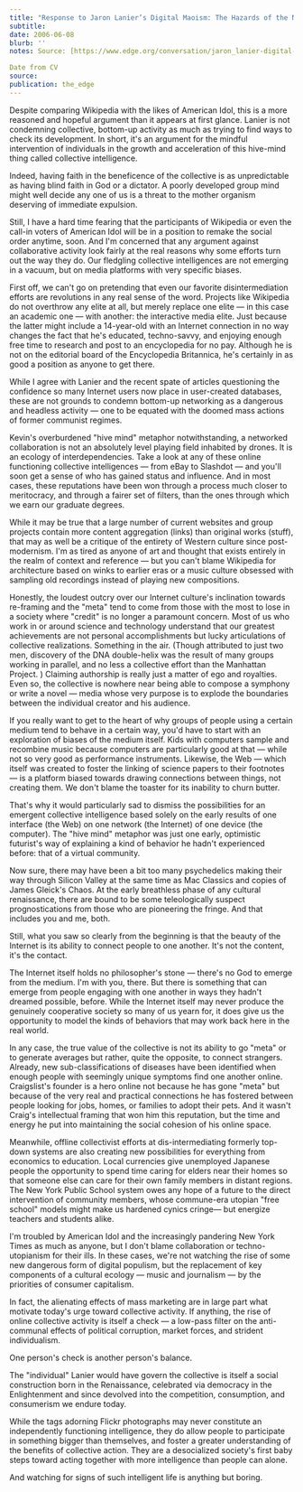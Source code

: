 ```yaml
---
title: "Response to Jaron Lanier’s Digital Maoism: The Hazards of the New Online Collectivism"
subtitle: 
date: 2006-06-08
blurb: ''
notes: Source: [https://www.edge.org/conversation/jaron_lanier-digital-maoism-the-hazards-of-the-new-online-collectivism](https://www.edge.org/conversation/jaron_lanier-digital-maoism-the-hazards-of-the-new-online-collectivism https://www.edge.org/conversation/jaron_lanier-digital-maoism-the-hazards-of-the-new-online-collectivism)

Date from CV
source: 
publication: the_edge
---
```


Despite comparing Wikipedia with the likes of American Idol, this is a more reasoned and hopeful argument than it appears at first glance. Lanier is not condemning collective, bottom-up activity as much as trying to find ways to check its development. In short, it's an argument for the mindful intervention of individuals in the growth and acceleration of this hive-mind thing called collective intelligence.

Indeed, having faith in the beneficence of the collective is as unpredictable as having blind faith in God or a dictator. A poorly developed group mind might well decide any one of us is a threat to the mother organism deserving of immediate expulsion.

Still, I have a hard time fearing that the participants of Wikipedia or even the call-in voters of American Idol will be in a position to remake the social order anytime, soon. And I'm concerned that any argument against collaborative activity look fairly at the real reasons why some efforts turn out the way they do. Our fledgling collective intelligences are not emerging in a vacuum, but on media platforms with very specific biases.

First off, we can't go on pretending that even our favorite disintermediation efforts are revolutions in any real sense of the word. Projects like Wikipedia do not overthrow any elite at all, but merely replace one elite — in this case an academic one — with another: the interactive media elite. Just because the latter might include a 14-year-old with an Internet connection in no way changes the fact that he's educated, techno-savvy, and enjoying enough free time to research and post to an encyclopedia for no pay. Although he is not on the editorial board of the Encyclopedia Britannica, he's certainly in as good a position as anyone to get there.

While I agree with Lanier and the recent spate of articles questioning the confidence so many Internet users now place in user-created databases, these are not grounds to condemn bottom-up networking as a dangerous and headless activity — one to be equated with the doomed mass actions of former communist regimes.

Kevin's overburdened "hive mind" metaphor notwithstanding, a networked collaboration is not an absolutely level playing field inhabited by drones. It is an ecology of interdependencies. Take a look at any of these online functioning collective intelligences — from eBay to Slashdot — and you'll soon get a sense of who has gained status and influence. And in most cases, these reputations have been won through a process much closer to meritocracy, and through a fairer set of filters, than the ones through which we earn our graduate degrees.

While it may be true that a large number of current websites and group projects contain more content aggregation (links) than original works (stuff), that may as well be a critique of the entirety of Western culture since post-modernism. I'm as tired as anyone of art and thought that exists entirely in the realm of context and reference — but you can't blame Wikipedia for architecture based on winks to earlier eras or a music culture obsessed with sampling old recordings instead of playing new compositions.

Honestly, the loudest outcry over our Internet culture's inclination towards re-framing and the "meta" tend to come from those with the most to lose in a society where "credit" is no longer a paramount concern. Most of us who work in or around science and technology understand that our greatest achievements are not personal accomplishments but lucky articulations of collective realizations. Something in the air. (Though attributed to just two men, discovery of the DNA double-helix was the result of many groups working in parallel, and no less a collective effort than the Manhattan Project. ) Claiming authorship is really just a matter of ego and royalties. Even so, the collective is nowhere near being able to compose a symphony or write a novel — media whose very purpose is to explode the boundaries between the individual creator and his audience.

If you really want to get to the heart of why groups of people using a certain medium tend to behave in a certain way, you'd have to start with an exploration of biases of the medium itself. Kids with computers sample and recombine music because computers are particularly good at that — while not so very good as performance instruments. Likewise, the Web — which itself was created to foster the linking of science papers to their footnotes — is a platform biased towards drawing connections between things, not creating them. We don't blame the toaster for its inability to churn butter.

That's why it would particularly sad to dismiss the possibilities for an emergent collective intelligence based solely on the early results of one interface (the Web) on one network (the Internet) of one device (the computer). The "hive mind" metaphor was just one early, optimistic futurist's way of explaining a kind of behavior he hadn't experienced before: that of a virtual community.

Now sure, there may have been a bit too many psychedelics making their way through Silicon Valley at the same time as Mac Classics and copies of James Gleick's Chaos. At the early breathless phase of any cultural renaissance, there are bound to be some teleologically suspect prognostications from those who are pioneering the fringe. And that includes you and me, both.

Still, what you saw so clearly from the beginning is that the beauty of the Internet is its ability to connect people to one another. It's not the content, it's the contact.

The Internet itself holds no philosopher's stone — there's no God to emerge from the medium. I'm with you, there. But there is something that can emerge from people engaging with one another in ways they hadn't dreamed possible, before. While the Internet itself may never produce the genuinely cooperative society so many of us yearn for, it does give us the opportunity to model the kinds of behaviors that may work back here in the real world.

In any case, the true value of the collective is not its ability to go "meta" or to generate averages but rather, quite the opposite, to connect strangers. Already, new sub-classifications of diseases have been identified when enough people with seemingly unique symptoms find one another online. Craigslist's founder is a hero online not because he has gone "meta" but because of the very real and practical connections he has fostered between people looking for jobs, homes, or families to adopt their pets. And it wasn't Craig's intellectual framing that won him this reputation, but the time and energy he put into maintaining the social cohesion of his online space.

Meanwhile, offline collectivist efforts at dis-intermediating formerly top-down systems are also creating new possibilities for everything from economics to education. Local currencies give unemployed Japanese people the opportunity to spend time caring for elders near their homes so that someone else can care for their own family members in distant regions. The New York Public School system owes any hope of a future to the direct intervention of community members, whose commune-era utopian "free school" models might make us hardened cynics cringe— but energize teachers and students alike.

I'm troubled by American Idol and the increasingly pandering New York Times as much as anyone, but I don't blame collaboration or techno-utopianism for their ills. In these cases, we're not watching the rise of some new dangerous form of digital populism, but the replacement of key components of a cultural ecology — music and journalism — by the priorities of consumer capitalism.

In fact, the alienating effects of mass marketing are in large part what motivate today's urge toward collective activity. If anything, the rise of online collective activity is itself a check — a low-pass filter on the anti-communal effects of political corruption, market forces, and strident individualism.

One person's check is another person's balance.

The "individual" Lanier would have govern the collective is itself a social construction born in the Renaissance, celebrated via democracy in the Enlightenment and since devolved into the competition, consumption, and consumerism we endure today.

While the tags adorning Flickr photographs may never constitute an independently functioning intelligence, they do allow people to participate in something bigger than themselves, and foster a greater understanding of the benefits of collective action. They are a desocialized society's first baby steps toward acting together with more intelligence than people can alone.

And watching for signs of such intelligent life is anything but boring.
